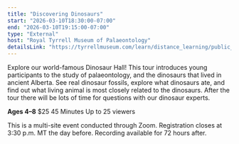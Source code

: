 ```yaml
---
title: "Discovering Dinosaurs"
start: "2026-03-10T18:30:00-07:00"
end: "2026-03-10T19:15:00-07:00"
type: "External"
host: "Royal Tyrrell Museum of Palaeontology"
detailsLink: "https://tyrrellmuseum.com/learn/distance_learning/public_webcasts"
---
```

Explore our world-famous Dinosaur Hall! This tour introduces young participants to the study of palaeontology, and the dinosaurs that lived in ancient Alberta. See real dinosaur fossils, explore what dinosaurs ate, and find out what living animal is most closely related to the dinosaurs. After the tour there will be lots of time for questions with our dinosaur experts.

**Ages 4–8**
$25
45 Minutes
Up to 25 viewers

This is a multi-site event conducted through Zoom. Registration closes at 3:30 p.m. MT the day before. Recording available for 72 hours after.